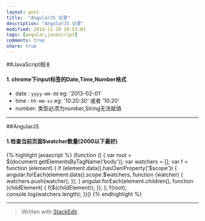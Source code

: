 ```yaml
---
layout: post
title:  "AngularJS 记录"
description: "AngularJS 记录"
modified: 2014-11-18 20:53:01
tags: [angular,javascript]
comments: true
share: true
---
```


##JavaScript相关

#### 1. chrome下input标签的Date,Time,Number格式

- date : ``yyyy-mm-dd`` eg: '2013-02-01'
- time : ``hh-mm-ss`` eg: '10:20:30' 或者 '10:20'
- number: 类型必须为number,String无法赋值



------------

##AngularJS

#### 1.检查当前页面$watcher数量(2000以下最好)
{% highlight javascript %} 
	(function () { 
	    var root = $(document.getElementsByTagName('body'));
	    var watchers = [];
	    var f = function (element) {
	        if (element.data().hasOwnProperty('$scope')) {
	            angular.forEach(element.data().$scope.$$watchers, function (watcher) {
	                watchers.push(watcher);
	            });
	        }
	        angular.forEach(element.children(), function (childElement) {
	            f($(childElement));
	        });
	    };
	     f(root);
	    console.log(watchers.length);
	})()
{% endhighlight %}

---------
> Written with [StackEdit](https://stackedit.io/).